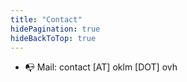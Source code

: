 ```yaml
---
title: "Contact"
hidePagination: true
hideBackToTop: true
---
```


- 📭 Mail: contact [AT] oklm [DOT] ovh

